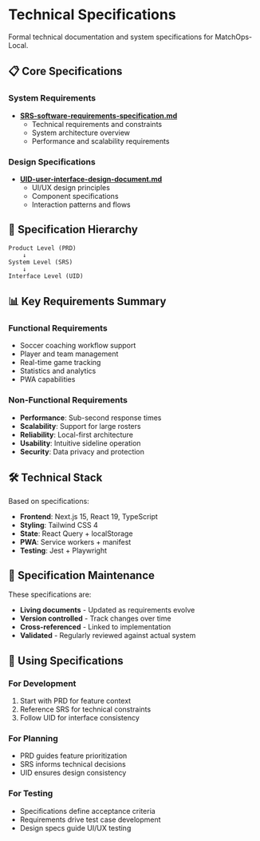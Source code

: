 # Technical Specifications

Formal technical documentation and system specifications for MatchOps-Local.

## 📋 Core Specifications

### System Requirements  
- **[SRS-software-requirements-specification.md](./SRS-software-requirements-specification.md)**
  - Technical requirements and constraints
  - System architecture overview
  - Performance and scalability requirements

### Design Specifications
- **[UID-user-interface-design-document.md](./UID-user-interface-design-document.md)**
  - UI/UX design principles
  - Component specifications
  - Interaction patterns and flows

## 🎯 Specification Hierarchy

```
Product Level (PRD)
    ↓
System Level (SRS)  
    ↓
Interface Level (UID)
```

## 📊 Key Requirements Summary

### Functional Requirements
- Soccer coaching workflow support
- Player and team management
- Real-time game tracking
- Statistics and analytics
- PWA capabilities

### Non-Functional Requirements  
- **Performance**: Sub-second response times
- **Scalability**: Support for large rosters
- **Reliability**: Local-first architecture
- **Usability**: Intuitive sideline operation
- **Security**: Data privacy and protection

## 🛠️ Technical Stack

Based on specifications:
- **Frontend**: Next.js 15, React 19, TypeScript
- **Styling**: Tailwind CSS 4
- **State**: React Query + localStorage
- **PWA**: Service workers + manifest
- **Testing**: Jest + Playwright

## 🔄 Specification Maintenance

These specifications are:
- **Living documents** - Updated as requirements evolve
- **Version controlled** - Track changes over time
- **Cross-referenced** - Linked to implementation
- **Validated** - Regularly reviewed against actual system

## 📝 Using Specifications

### For Development
1. Start with PRD for feature context
2. Reference SRS for technical constraints
3. Follow UID for interface consistency

### For Planning
- PRD guides feature prioritization
- SRS informs technical decisions
- UID ensures design consistency

### For Testing
- Specifications define acceptance criteria
- Requirements drive test case development
- Design specs guide UI/UX testing